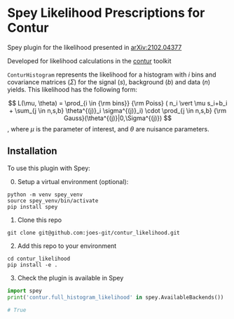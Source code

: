 # Spey Likelihood Prescriptions for Contur

Spey plugin for the likelihood presented in [arXiv:2102.04377](https://arxiv.org/pdf/2102.04377.pdf)
 
Developed for likelihood calculations in the [contur](https://gitlab.com/hepcedar/contur) toolkit

`ConturHistogram` represents the likelihood for a histogram with $i$ bins and covariance matrices ($\Sigma$) for the signal ($s$), background ($b$) and data ($n$) yields. This likelihood has the following form:

$$
L(\mu, \theta) = \prod_{i \in {\rm bins}} 
        {\rm Poiss} ( n_i \vert \mu s_i+b_i + \sum_{j \in n,s,b} \theta^{(j)}_i \sigma^{(j)}_i)
        \cdot
        \prod_{j \in n,s,b} 
        {\rm Gauss}(\theta^{(j)}|0,\Sigma^{(j)})
$$,
where $\mu$ is the parameter of interest, and $\theta$ are nuisance parameters.

## Installation

To use this plugin with Spey:

0. Setup a virtual environment (optional):
```
python -m venv spey_venv
source spey_venv/bin/activate
pip install spey
```

1. Clone this repo
```
git clone git@github.com:joes-git/contur_likelihood.git
```

2. Add this repo to your environment
```
cd contur_likelihood
pip install -e .
```

3. Check the plugin is available in Spey
```python
import spey
print('contur.full_histogram_likelihood' in spey.AvailableBackends())

# True
```